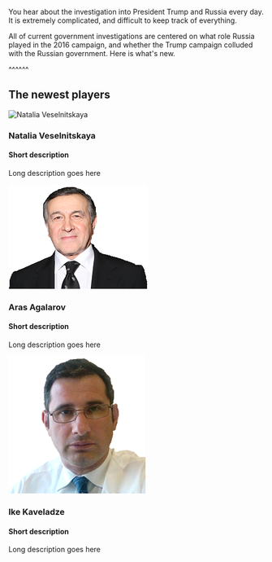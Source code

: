 You hear about the investigation into President Trump and Russia every day. It is extremely complicated, and difficult to keep track of everything.

All of current government investigations are centered on what role Russia played in the 2016 campaign, and whether the Trump campaign colluded with the Russian government. Here is what's new.

^^^^^^
## The newest players
![Natalia Veselnitskaya](static/img/veselnitskaya.gif)
### Natalia Veselnitskaya
#### Short description
Long description goes here

![Aras Agalarov](static/img/aras-agalarov.png)
### Aras Agalarov
#### Short description
Long description goes here

![Ike Kaveladze](static/img/kaveladze.png)
### Ike Kaveladze
#### Short description
Long description goes here